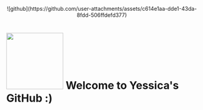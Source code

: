 <p align="center">
![github](https://github.com/user-attachments/assets/c614e1aa-dde1-43da-8fdd-506ffdefd377)  
</p>


# <img src="https://i.giphy.com/media/v1.Y2lkPTc5MGI3NjExaW1xNzNiMmo1bHVja2JmOWI3MDE1aWthMm8yM3p2Yjhycm80YTh4dSZlcD12MV9pbnRlcm5hbF9naWZfYnlfaWQmY3Q9cw/j0HjChGV0J44KrrlGv/giphy.gif" width="150"/> Welcome to Yessica's GitHub :)




<!--
**Yessantiago/Yessantiago** is a ✨ _special_ ✨ repository because its `README.md` (this file) appears on your GitHub profile.

Here are some ideas to get you started:

- 🔭 I’m currently working on ...
- 🌱 I’m currently learning ...
- 👯 I’m looking to collaborate on ...
- 🤔 I’m looking for help with ...
- 💬 Ask me about ...
- 📫 How to reach me: ...
- 😄 Pronouns: ...
- ⚡ Fun fact: ...
-->

